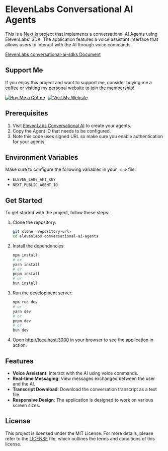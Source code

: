 # ElevenLabs Conversational AI Agents

This is a [Next.js](https://nextjs.org/) project that implements a conversational AI Agents using ElevenLabs' SDK. The application features a voice assistant interface that allows users to interact with the AI through voice commands.

[ElevenLabs conversational-ai-sdks Document](https://elevenlabs.io/docs/conversational-ai-sdks/javascript/client-sdk)

## Support Me

If you enjoy this project and want to support me, consider buying me a coffee or visiting my personal website to join the membership!

<div style="display: flex; gap: 10px; margin-top: 10px;">
  <a href="https://buymeacoffee.com/aiforsuccess">
    <img src="https://img.shields.io/badge/Buy_Me_a_Coffee-FFDD57?style=for-the-badge&logo=buy-me-a-coffee&logoColor=black" alt="Buy Me a Coffee">
  </a>
  <a href="https://ashutoshai.com/">
    <img src="https://img.shields.io/badge/Visit_My_Website-4A90E2?style=for-the-badge&logo=internet-explorer&logoColor=white" alt="Visit My Website">
  </a>
</div>

## Prerequisites

1. Visit [ElevenLabs Conversational AI](https://elevenlabs.io/app/conversational-ai) to create your agents.
2. Copy the Agent ID that needs to be configured.
3. Note this code uses signed URL so make sure you enable authentication for your agents.

## Environment Variables

Make sure to configure the following variables in your `.env` file:

- `ELEVEN_LABS_API_KEY`
- `NEXT_PUBLIC_AGENT_ID`

## Get Started

To get started with the project, follow these steps:

1. Clone the repository:

   ```bash
   git clone <repository-url>
   cd elevenlabs-conversational-ai-agents
   ```

2. Install the dependencies:

   ```bash
   npm install
   # or
   yarn install
   # or
   pnpm install
   # or
   bun install
   ```

3. Run the development server:

   ```bash
   npm run dev
   # or
   yarn dev
   # or
   pnpm dev
   # or
   bun dev
   ```

4. Open [http://localhost:3000](http://localhost:3000) in your browser to see the application in action.

## Features

- **Voice Assistant**: Interact with the AI using voice commands.
- **Real-time Messaging**: View messages exchanged between the user and the AI.
- **Transcript Download**: Download the conversation transcript as a text file.
- **Responsive Design**: The application is designed to work on various screen sizes.

## License

This project is licensed under the MIT License. For more details, please refer to the [LICENSE](LICENSE) file, which outlines the terms and conditions of this license.
